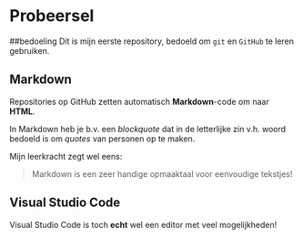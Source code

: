 # Probeersel

##bedoeling
Dit is mijn eerste repository, bedoeld om `git` en `GitHub` te leren gebruiken.
## Markdown
Repositories op GitHub zetten automatisch **Markdown**-code om naar **HTML**.

In Markdown heb je b.v. een *blockquote* dat in de letterlijke zin v.h. woord bedoeld is om *quotes* van personen op te maken.

Mijn leerkracht zegt wel eens:
> Markdown is een zeer handige opmaaktaal voor eenvoudige tekstjes!

## Visual Studio Code
Visual Studio Code is toch **echt** wel een editor met veel mogelijkheden!

